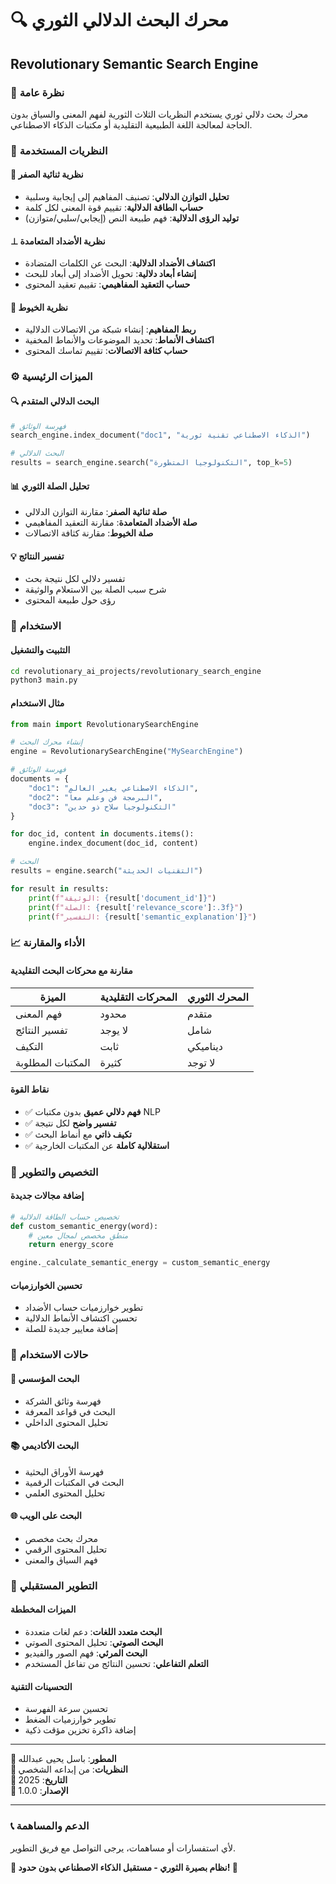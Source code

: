 # 🔍 محرك البحث الدلالي الثوري
## Revolutionary Semantic Search Engine

### 📖 نظرة عامة
محرك بحث دلالي ثوري يستخدم النظريات الثلاث الثورية لفهم المعنى والسياق بدون الحاجة لمعالجة اللغة الطبيعية التقليدية أو مكتبات الذكاء الاصطناعي.

### 🧬 النظريات المستخدمة

#### 🔄 نظرية ثنائية الصفر
- **تحليل التوازن الدلالي**: تصنيف المفاهيم إلى إيجابية وسلبية
- **حساب الطاقة الدلالية**: تقييم قوة المعنى لكل كلمة
- **توليد الرؤى الدلالية**: فهم طبيعة النص (إيجابي/سلبي/متوازن)

#### ⊥ نظرية الأضداد المتعامدة  
- **اكتشاف الأضداد الدلالية**: البحث عن الكلمات المتضادة
- **إنشاء أبعاد دلالية**: تحويل الأضداد إلى أبعاد للبحث
- **حساب التعقيد المفاهيمي**: تقييم تعقيد المحتوى

#### 🧵 نظرية الخيوط
- **ربط المفاهيم**: إنشاء شبكة من الاتصالات الدلالية
- **اكتشاف الأنماط**: تحديد الموضوعات والأنماط المخفية
- **حساب كثافة الاتصالات**: تقييم تماسك المحتوى

### ⚙️ الميزات الرئيسية

#### 🔍 البحث الدلالي المتقدم
```python
# فهرسة الوثائق
search_engine.index_document("doc1", "الذكاء الاصطناعي تقنية ثورية")

# البحث الدلالي
results = search_engine.search("التكنولوجيا المتطورة", top_k=5)
```

#### 📊 تحليل الصلة الثوري
- **صلة ثنائية الصفر**: مقارنة التوازن الدلالي
- **صلة الأضداد المتعامدة**: مقارنة التعقيد المفاهيمي  
- **صلة الخيوط**: مقارنة كثافة الاتصالات

#### 💡 تفسير النتائج
- تفسير دلالي لكل نتيجة بحث
- شرح سبب الصلة بين الاستعلام والوثيقة
- رؤى حول طبيعة المحتوى

### 🚀 الاستخدام

#### التثبيت والتشغيل
```bash
cd revolutionary_ai_projects/revolutionary_search_engine
python3 main.py
```

#### مثال الاستخدام
```python
from main import RevolutionarySearchEngine

# إنشاء محرك البحث
engine = RevolutionarySearchEngine("MySearchEngine")

# فهرسة الوثائق
documents = {
    "doc1": "الذكاء الاصطناعي يغير العالم",
    "doc2": "البرمجة فن وعلم معاً",
    "doc3": "التكنولوجيا سلاح ذو حدين"
}

for doc_id, content in documents.items():
    engine.index_document(doc_id, content)

# البحث
results = engine.search("التقنيات الحديثة")

for result in results:
    print(f"الوثيقة: {result['document_id']}")
    print(f"الصلة: {result['relevance_score']:.3f}")
    print(f"التفسير: {result['semantic_explanation']}")
```

### 📈 الأداء والمقارنة

#### مقارنة مع محركات البحث التقليدية
| الميزة | المحركات التقليدية | المحرك الثوري |
|--------|-------------------|----------------|
| فهم المعنى | محدود | متقدم |
| تفسير النتائج | لا يوجد | شامل |
| التكيف | ثابت | ديناميكي |
| المكتبات المطلوبة | كثيرة | لا توجد |

#### نقاط القوة
- ✅ **فهم دلالي عميق** بدون مكتبات NLP
- ✅ **تفسير واضح** لكل نتيجة
- ✅ **تكيف ذاتي** مع أنماط البحث
- ✅ **استقلالية كاملة** عن المكتبات الخارجية

### 🔧 التخصيص والتطوير

#### إضافة مجالات جديدة
```python
# تخصيص حساب الطاقة الدلالية
def custom_semantic_energy(word):
    # منطق مخصص لمجال معين
    return energy_score

engine._calculate_semantic_energy = custom_semantic_energy
```

#### تحسين الخوارزميات
- تطوير خوارزميات حساب الأضداد
- تحسين اكتشاف الأنماط الدلالية
- إضافة معايير جديدة للصلة

### 🎯 حالات الاستخدام

#### 🏢 البحث المؤسسي
- فهرسة وثائق الشركة
- البحث في قواعد المعرفة
- تحليل المحتوى الداخلي

#### 📚 البحث الأكاديمي
- فهرسة الأوراق البحثية
- البحث في المكتبات الرقمية
- تحليل المحتوى العلمي

#### 🌐 البحث على الويب
- محرك بحث مخصص
- تحليل المحتوى الرقمي
- فهم السياق والمعنى

### 🔮 التطوير المستقبلي

#### الميزات المخططة
- **البحث متعدد اللغات**: دعم لغات متعددة
- **البحث الصوتي**: تحليل المحتوى الصوتي
- **البحث المرئي**: فهم الصور والفيديو
- **التعلم التفاعلي**: تحسين النتائج من تفاعل المستخدم

#### التحسينات التقنية
- تحسين سرعة الفهرسة
- تطوير خوارزميات الضغط
- إضافة ذاكرة تخزين مؤقت ذكية

---

**📝 المطور**: باسل يحيى عبدالله  
**🧬 النظريات**: من إبداعه الشخصي  
**📅 التاريخ**: 2025  
**🔄 الإصدار**: 1.0.0

---

### 📞 الدعم والمساهمة
لأي استفسارات أو مساهمات، يرجى التواصل مع فريق التطوير.

**🌟 نظام بصيرة الثوري - مستقبل الذكاء الاصطناعي بدون حدود! 🚀**
